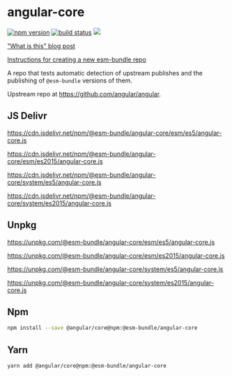 # angular-core

[![npm version](https://img.shields.io/npm/v/@esm-bundle/angular-core.svg?style=flat)](https://www.npmjs.com/package/@esm-bundle/angular-core) [![build status](https://travis-ci.com/esm-bundle/angular-core.svg?branch=master)](https://travis-ci.com/esm-bundle/angular-core) [![](https://data.jsdelivr.com/v1/package/npm/@esm-bundle/angular-core/badge)](https://www.jsdelivr.com/package/npm/@esm-bundle/angular-core)

["What is this" blog post](https://medium.com/@joeldenning/an-esm-bundle-for-any-npm-package-5f850db0e04d)

[Instructions for creating a new esm-bundle repo](https://github.com/esm-bundle/new-repo-instructions)

A repo that tests automatic detection of upstream publishes and the publishing of `@esm-bundle` versions of them.

Upstream repo at https://github.com/angular/angular.

## JS Delivr

https://cdn.jsdelivr.net/npm/@esm-bundle/angular-core/esm/es5/angular-core.js

https://cdn.jsdelivr.net/npm/@esm-bundle/angular-core/esm/es2015/angular-core.js

https://cdn.jsdelivr.net/npm/@esm-bundle/angular-core/system/es5/angular-core.js

https://cdn.jsdelivr.net/npm/@esm-bundle/angular-core/system/es2015/angular-core.js

## Unpkg

https://unpkg.com/@esm-bundle/angular-core/esm/es5/angular-core.js

https://unpkg.com/@esm-bundle/angular-core/esm/es2015/angular-core.js

https://unpkg.com/@esm-bundle/angular-core/system/es5/angular-core.js

https://unpkg.com/@esm-bundle/angular-core/system/es2015/angular-core.js

## Npm

```sh
npm install --save @angular/core@npm:@esm-bundle/angular-core
```

## Yarn

```sh
yarn add @angular/core@npm:@esm-bundle/angular-core
```
